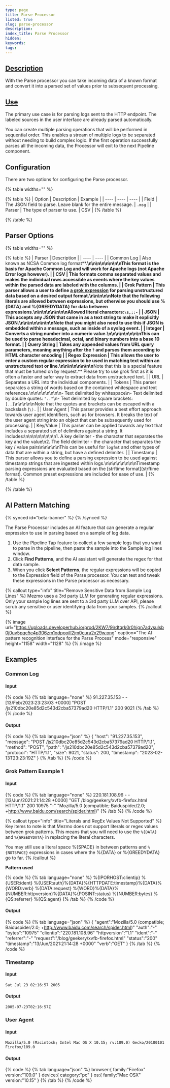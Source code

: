 ```yaml
---
type: page
title: Parse Processor
listed: true
slug: parse-processor
description: 
index_title: Parse Processor
hidden: 
keywords: 
tags: 
---
```



## [Description](https://docs.mezmo.com/docs/parse-pipeline-processor#description)

With the Parse processor you can take incoming data of a known format and convert it into a parsed set of values prior to subsequent processing.

## [Use](https://docs.mezmo.com/docs/parse-pipeline-processor#use)

The primary use case is for parsing logs sent to the HTTP endpoint. The labeled sources in the user interface are already parsed automatically.

You can create multiple parsing operations that will be performed in sequential order. This enables a stream of multiple logs to be separated without needing to build complex logic. If the first operation successfully parses all the incoming data, the Processor will exit to the next Pipeline component.

## Configuration

There are two options for configuring the Parse processor.

{% table widths="" %}

{% table %}
| Option | Description | Example | 
| ---- | ---- | ---- | 
| Field | The JSON field to parse. Leave blank for the entire message. | `.msg` | 
| Parser | The type of parser to use. | CSV | 
{% /table %}

{% /table %}

## Parser Options

{% table widths="" %}

{% table %}
| Parser | Description | 
| ---- | ---- | 
| Common Log | Also known as NCSA Common log format**.**\n\n\n\n\n\n\n\nThis format is the basis for Apache Common Log and will work for Apache logs (not Apache Error logs however). | 
| CSV | This formats comma separated values and makes the individual rows accessible as events where the key values within the parsed data are labeled with the columns. | 
| Grok Pattern | This parser allows a user to define [a grok expression](https://www.elastic.co/blog/do-you-grok-grok) for parsing unstructured data based on a desired output format.\n\n\n\n\nNote that the following literals are allowed between expressions, but otherwise you should use %{DATA} and %{GREEDYDATA} for data between expressions.\n\n\n\n\n\n\n\nAllowed literal characters:`\s,;:-` | 
| JSON | This accepts any JSON that came in as a text string to make it explicitly JSON.\n\n\n\n\n\n\n\nNote that you might also need to use this if JSON is embedded within a message, such as inside of a syslog event. | 
| Integer | Converts a string number into a numeric value.\n\n\n\n\n\n\n\nThis can be used to parse hexadecimal, octal, and binary numbers into a base 10 format. | 
| Query String | Takes any appended values from URL query parameters, meaning anything after the `?` and parses them according to HTML character encoding | 
| Regex Expression | This allows the user to enter a custom regular expression to be used in matching text within an unstructured text or line.\n\n\n\n\n\n\n\n**Note that this is a special feature that must be turned on by request.** Please try to use grok first as it is often a faster and safer way to extract data from unstructured text. | 
| URL | Separates a URL into the individual components. | 
| Tokens | This parser separates a string of words based on the contained whitespace and text references.\n\n\n\n\n\n\n\n- Text delimited by whitespace\n- Text delimited by double quotes: `".."`\n- Text delimited by square brackets: `[..]`\n\n\n\n\nNote that the quotes and brackets can be escaped with a backslash (`\).` | 
| User Agent | This parser provides a best effort approach towards user agent identifiers, such as for browsers. It breaks the text of the user agent string into an object that can be subsequently used for processing. | 
| Key/Value | This parser can be applied towards any text that includes a separated set of delimiters against a string. It includes:\n\n\n\n\n\n\n\n1. A key delimiter - the character that separates the key and the value\n2. The field delimiter - the character that separates the key / value pairs\n\n\n\n\nThis can be useful for `logfmt` and other types of data that are within a string, but have a defined delimiter. | 
| Timestamp | This parser allows you to define a parsing expression to be used against timestamp strings that are ingested within logs.\n\n\n\n\n\n\n\nTimestamp parsing expressions are evaluated based on the [strftime format](strftime format). Common preset expressions are included for ease of use. | 
{% /table %}

{% /table %}

## AI Pattern Matching

{% synced id="beta-banner" %}
{% /synced %}

The Parse Processor includes an AI feature that can generate a regular expression to use in parsing based on a sample of log data.

1. Use the PIpeline Tap feature to collect a few sample logs that you want to parse in the pipeline, then paste the sample into the Sample log lines window.
2. Click **Find Patterns**, and the AI assistant will generate the regex for that data sample.
3. When you click **Select Patterns**, the regular expressions will be copied to the Expression field of the Parse processor. You can test and tweak these expressions in the Parse processor as necessary.

{% callout type="info" title="Remove Sensitive Data from Sample Log Lines" %}
Mezmo uses a 3rd party LLM for generating regular expressions. Only your sample log lines are sent to a 3rd party LLM over API, please scrub any sensitive or user identifying data from your samples.
{% /callout %}

{% image url="https://uploads.developerhub.io/prod/2KW7/9irdtqrk0r0hign7advsulsb0j0uv5pqc5c4p306zm1odpooill2jm0cura2x29w.png" caption="The AI pattern recognition interface for the Parse Process" mode="responsive" height="1158" width="1128" %}
{% /image %}

## Examples

### Common Log


#### Input

{% code %}
{% tab language="none" %}
91.227.35.153 - - [13/Feb/2023:23:23:03 +0000] "POST /js210dbc20e85d2c543d2cba57379ad20 HTTP/1.1" 200 9021
{% /tab %}
{% /code %}


#### Output

{% code %}
{% tab language="json" %}
{
"host": "91.227.35.153",
"message": "POST /js210dbc20e85d2c543d2cba57379ad20 HTTP/1.1",
"method": "POST",
"path": "/js210dbc20e85d2c543d2cba57379ad20",
"protocol": "HTTP/1.1",
"size": 9021,
"status": 200,
"timestamp": "2023-02-13T23:23:19Z"
}
{% /tab %}
{% /code %}

### Grok Pattern Example 1


#### Input

{% code %}
{% tab language="none" %}
220.181.108.96 - - [13/Jun/2021:21:14:28 +0000] "GET /blog/geekery/xvfb-firefox.html HTTP/1.1" 200 10975 "-" "Mozilla/5.0 (compatible; Baiduspider/2.0; +http://www.baidu.com/search/spider.html)"
{% /tab %}
{% /code %}

{% callout type="info" title="Literals and RegEx Values Not Supported" %}
Key items to note is that Mezmo does not support literals or regex values between grok patterns. This means that you will need to use the `%{DATA}` and `%{GREEDYDATA}` in replacing the literal characters.

You may still use a literal space %{SPACE} in between patterns and `%{NOTSPACE}` expressions in cases where the %{DATA} or %{GREEDYDATA} go to far.
{% /callout %}

**Pattern used**

{% code %}
{% tab language="none" %}
%{IPORHOST:clientip} %{USER:ident} %{USER:auth}%{DATA}%{HTTPDATE:timestamp}%{DATA}%{WORD:verb} %{DATA:request} %{WORD}%{DATA}%{NUMBER:httpversion}%{DATA}%{POSINT:status} %{NUMBER:bytes} %{QS:referrer} %{QS:agent}
{% /tab %}
{% /code %}


#### Output

{% code %}
{% tab language="json" %}
{
"agent":"Mozilla/5.0 (compatible; Baiduspider/2.0; +http://www.baidu.com/search/spider.html)"
"auth":"-"
"bytes":"10975"
"clientip":"220.181.108.96"
"httpversion":"1.1"
"ident":"-"
"referrer":"-"
"request":"/blog/geekery/xvfb-firefox.html"
"status":"200"
"timestamp":"13/Jun/2021:21:14:28 +0000"
"verb":"GET"
}
{% /tab %}
{% /code %}

### Timestamp


#### Input

`Sat Jul 23 02:16:57 2005`


#### Output

`2005-07-23T02:16:57Z`

### User Agent


#### Input

`Mozilla/5.0 (Macintosh; Intel Mac OS X 10.15; rv:109.0) Gecko/20100101 Firefox/109.0`


#### Output

{% code %}
{% tab language="json" %}
browser:{
family:"Firefox"
version:"109.0"
}
device:{
category:"pc"
}
os:{
family:"Mac OSX"
version:"10.15"
}
{% /tab %}
{% /code %}